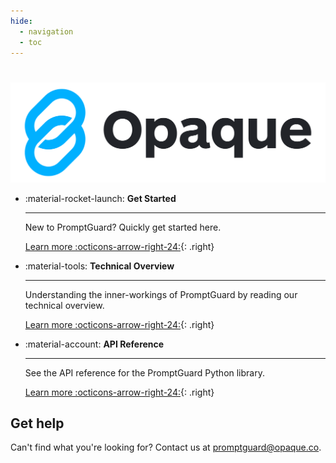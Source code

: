 ```yaml
---
hide:
  - navigation
  - toc
---
```

# 

<p align="center">
  <img src="images/logo_color.png" />
</p>

<div class="grid cards" markdown>

*   :material-rocket-launch: **Get Started**

    ---

    New to PromptGuard? Quickly get started here.
    
    [Learn more :octicons-arrow-right-24:](getting_started/quickstart.md){: .right}

*   :material-tools: **Technical Overview**

    ---

    Understanding the inner-workings of PromptGuard by reading our technical overview.

    [Learn more :octicons-arrow-right-24:](getting_started/overview.md){: .right}

*   :material-account: **API Reference**

    ---

    See the API reference for the PromptGuard Python library.

    [Learn more :octicons-arrow-right-24:](reference/library_api.md){: .right}

</div>

## Get help
Can't find what you're looking for? Contact us at [promptguard@opaque.co](mailto:promptguard@opaque.co).
